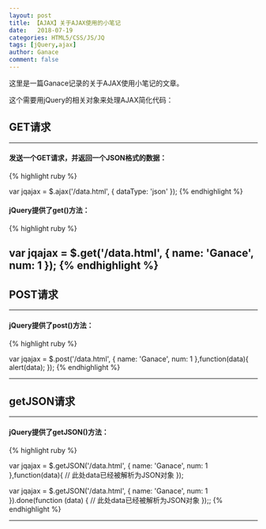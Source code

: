 ```yaml
---
layout: post
title: 【AJAX】关于AJAX使用的小笔记
date:   2018-07-19
categories: HTML5/CSS/JS/JQ
tags: [jQuery,ajax]
author: Ganace
comment: false
---
```


这里是一篇Ganace记录的关于AJAX使用小笔记的文章。



这个需要用jQuery的相关对象来处理AJAX简化代码：

## GET请求

---

####  发送一个GET请求，并返回一个JSON格式的数据：

{% highlight ruby %}

var jqajax = $.ajax('/data.html', {
    dataType: 'json'
});
{% endhighlight %}

####  jQuery提供了get()方法：

{% highlight ruby %}

var jqajax = $.get('/data.html', {
    name: 'Ganace',
    num: 1
});
{% endhighlight %}
---

## POST请求

---

####  jQuery提供了post()方法：

{% highlight ruby %}

var jqajax = $.post('/data.html', {
    name: 'Ganace',
    num: 1
},function(data){
	alert(data);
});
{% endhighlight %}

---

## getJSON请求

---

####  jQuery提供了getJSON()方法：

{% highlight ruby %}

var jqajax = $.getJSON('/data.html', {
    name: 'Ganace',
    num: 1
},function(data){
	// 此处data已经被解析为JSON对象
});

var jqajax = $.getJSON('/data.html', {
    name: 'Ganace',
    num: 1
}).done(function (data) {
    // 此处data已经被解析为JSON对象
});;
{% endhighlight %}

---
